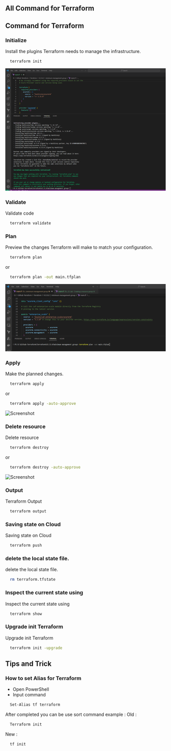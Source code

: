 ## All Command for Terraform

## Command for Terraform 

### Initialize
Install the plugins Terraform needs to manage the infrastructure.

```bash
  terraform init
```
![Screenshot](https://github.com/DekBaCom/Terraform/blob/main/img/Screenshot-TF-Init.png)
### Validate
Validate code

```bash
  terraform validate 
```
### Plan 
Preview the changes Terraform will make to match your configuration.

```bash
  terraform plan 
```
  or 
```bash
  terraform plan -out main.tfplan
```
![Screenshot](https://github.com/DekBaCom/Terraform/blob/main/img/Screenshot-TF-plan.png)
### Apply 
Make the planned changes.

```bash
  terraform apply
```
  or 
```bash
  terraform apply -auto-approve
```
![Screenshot](https://miro.medium.com/v2/resize:fit:720/format:webp/1*BQtg9S1fW7ejxfAAepMZSQ.png)
### Delete resource
Delete resource

```bash
  terraform destroy
```
  or 
```bash
  terraform destroy -auto-approve
```
![Screenshot](https://miro.medium.com/v2/resize:fit:720/format:webp/1*WGPFiNMCggQiy7Fb6bLGYw.png)
### Output
Terraform Output

```bash
  terraform output
```

### Saving state on Cloud 
Saving state on Cloud 

```bash
  terraform push
```
### delete the local state file.
delete the local state file.

```bash
  rm terraform.tfstate
```
### Inspect the current state using
Inspect the current state using

```bash
  terraform show
```
### Upgrade init Terraform
Upgrade init Terraform

```bash
  terraform init -upgrade
```

## Tips and Trick 
### How to set Alias for Terraform 
- Open PowerShell 
- Input command 

```bash
  Set-Alias tf terraform
```
After completed  you can be use sort command 
example : 
Old : 
```bash
  Terraform init 
```

New : 
```bash
  tf init
```


